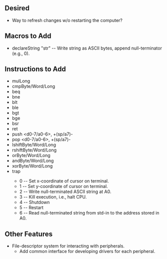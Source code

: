 ## Desired
* Way to refresh changes w/o restarting the computer?

## Macros to Add
* declareString "str" -- Write string as ASCII bytes, append null-terminator (e.g., 0).

## Instructions to Add
* mulLong
* cmpByte/Word/Long
* beq
* bne
* blt
* ble
* bgt
* bge
* bsr
* ret
* push <d0-7/a0-6>, +(sp/a7)-
* pop <d0-7/a0-6>, +(sp/a7)-
* lshiftByte/Word/Long
* rshiftByte/Word/Long
* orByte/Word/Long
* andByte/Word/Long
* xorByte/Word/Long
* trap <byte>
    * 0 -- Set x-coordinate of cursor on terminal.
    * 1 -- Set y-coordinate of cursor on terminal.
    * 2 -- Write null-terminated ASCII string at A0.
    * 3 -- Kill execution, i.e., halt CPU.
    * 4 -- Shutdown
    * 5 -- Restart
    * 6 -- Read null-terminated string from std-in to the address stored in A0.
    
## Other Features
* File-descriptor system for interacting with peripherals.
    * Add common interface for developing drivers for each peripheral.
